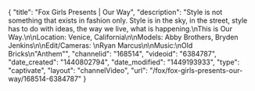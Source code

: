 {
    "title": "Fox Girls Presents | Our Way",
    "description": "Style is not something that exists in fashion only. Style is in the sky, in the street, style has to do with ideas, the way we live, what is happening.\nThis is Our Way.\n\nLocation: Venice, California\n\nModels: Abby Brothers, Bryden Jenkins\n\nEdit\/Cameras: \nRyan Marcus\n\nMusic:\nOld Bricks\n\"Anthem\"",
    "channelid": "168514",
    "videoid": "6384787",
    "date_created": "1440802794",
    "date_modified": "1449193933",
    "type": "captivate",
    "layout": "channelVideo",
    "url": "\/fox\/fox-girls-presents-our-way\/168514-6384787"
}